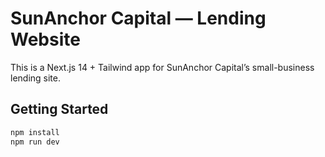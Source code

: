 # SunAnchor Capital — Lending Website

This is a Next.js 14 + Tailwind app for SunAnchor Capital’s small-business lending site.

## Getting Started

```bash
npm install
npm run dev
